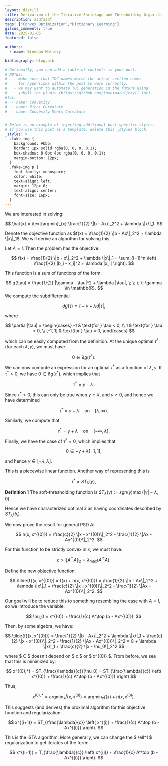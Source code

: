 ```yaml
---
layout: distill
title: Derivation of the Iterative Shrinkage and Thresholding Algorithm (ISTA)
description: asdfasdf
tags: ["Convex Optimization","Dictionary Learning"]
giscus_comments: true
date: 2025-01-05
featured: false

authors:
  - name: Brendan Mallery

bibliography: blog.bib

# Optionally, you can add a table of contents to your post.
# NOTES:
#   - make sure that TOC names match the actual section names
#     for hyperlinks within the post to work correctly.
#   - we may want to automate TOC generation in the future using
#     jekyll-toc plugin (https://github.com/toshimaru/jekyll-toc).
#toc:
#  - name: Convexity
#  - name: Ricci Curvature
#  - name: Convexity Meets Curvature


# Below is an example of injecting additional post-specific styles.
# If you use this post as a template, delete this _styles block.
_styles: >
  .fake-img {
    background: #bbb;
    border: 1px solid rgba(0, 0, 0, 0.1);
    box-shadow: 0 0px 4px rgba(0, 0, 0, 0.1);
    margin-bottom: 12px;
  }
  .fake-img p {
    font-family: monospace;
    color: white;
    text-align: left;
    margin: 12px 0;
    text-align: center;
    font-size: 16px;
  }
---
```


We are interested in solving:

$$
\hat{x} = \text{argmin}_{x} \frac{1}{2} \|b - Ax\|_2^2 + \lambda \|x\|_1.
$$

Denote the objective function as $f(x) = \frac{1}{2} \|b - Ax\|_2^2 + \lambda \|x\|_1$. We will derive an algorithm for solving this.

Let $A = I$. Then the problem has the objective:

$$
f(x) = \frac{1}{2} \|b - x\|_2^2 + \lambda \|x\|_1 = \sum_{i=1}^n \left( \frac{1}{2} |b_i - x_i|^2 + \lambda |x_i| \right).
$$

This function is a sum of functions of the form:

$$
g(\tau) = \frac{1}{2} |\gamma - \tau|^2 + \lambda |\tau|, \; \; \; \; \gamma \in \mathbb{R}.
$$
We compute the subdifferential

$$ 
\partial g(\tau) = \tau - \gamma + \lambda \partial|\tau|, 
$$

where

$$
\partial|\tau| = 
\begin{cases} 
-1 & \text{for } \tau < 0, \\
1 & \text{for } \tau > 0, \\
[-1, 1] & \text{for } \tau = 0,
\end{cases}
$$

which can be easily computed from the definition. At the unique optimal $\tau^*$ (for each $\lambda, \gamma$), we must have 

$$ 
0 \in \partial g(\tau^*). 
$$

We can now compute an expression for an optimal $\tau^*$ as a function of $\lambda, \gamma$. If $\tau^* > 0$, we have $0 \in \partial g(\tau^*)$, which implies that

$$ 
\tau^* = \gamma - \lambda.
$$

Since $\tau^*>0$, this can only be true when $\gamma \geq \lambda$, and $\gamma \geq 0$, and hence we have determined

$$ 
\tau^* = \gamma - \lambda \quad \text{on} \quad [\lambda, \infty).
$$

Similarly, we compute that

$$ 
\tau^* = \gamma + \lambda \quad \text{on} \quad (-\infty, \lambda].
$$

Finally, we have the case of $\tau^* = 0$, which implies that

$$ 
0 \in -\gamma + \lambda [-1, 1],
$$

and hence $\gamma \in [-\lambda, \lambda]$.

This is a piecewise linear function. Another way of representing this is

$$ 
\tau^* = ST_\lambda(\gamma),
$$


**Definition 1** The soft-thresholding function is $ST_\lambda(\gamma):=sgn(\gamma)\max(|\gamma|-\lambda,0).$

Hence we have characterized optimal $\hat{x}$ as having coordinates described by $ST_\lambda(b_i)$. 

We now prove the result for general PSD $A$: 

$$
h(x, x^{(0)}) = \frac{c}{2} \|x - x^{(0)}\|_2^2 - \frac{1}{2} \|Ax - Ax^{(0)}\|_2^2.
$$

For this function to be strictly convex in $x$, we must have:

$$
c > \|A^\top A\|_2 = \lambda_{\max}(A^\top A).
$$

Define the new objective function:

$$
\tilde{f}(x, x^{(0)}) = f(x) + h(x, x^{(0)}) = \frac{1}{2} \|b - Ax\|_2^2 + \lambda \|x\|_1 + \frac{c}{2} \|x - x^{(0)}\|_2^2 - \frac{1}{2} \|Ax - Ax^{(0)}\|_2^2.
$$

Our goal will be to reduce this to something resembling the case with $A=I$, so we introduce the variable:

$$
\nu_0 = x^{(0)} + \frac{1}{c} A^\top (b - Ax^{(0)}).
$$

Then, by some algebra, we have:

$$
\tilde{f}(x, x^{(0)}) = \frac{1}{2} \|b - Ax\|_2^2 + \lambda \|x\|_1 + \frac{c}{2} \|x - x^{(0)}\|_2^2 - \frac{1}{2} \|Ax - Ax^{(0)}\|_2^2 = C + \lambda \|x\|_1 + \frac{c}{2} \|x - \nu_0\|_2^2
$$

where $ C $ doesn't depend on $ x $ or $ x^{(0)} $. From before, we see that this is minimized by:

$$
x^{(0),*} = ST_{\frac{\lambda}{c}}(\nu_0) = ST_{\frac{\lambda}{c}} \left( x^{(0)} + \frac{1}{c} A^\top (b - Ax^{(0)}) \right)
$$

Thus,

$$
x^{(0),*} = \text{argmin}_x \tilde{f}(x, x^{(0)}) = \text{argmin}_x f(x) + h(x, x^{(0)}).
$$

This suggests (and derives) the proximal algorithm for this objective function and regularization:

$$
x^{(i+1)} = ST_{\frac{\lambda}{c}} \left( x^{(i)} + \frac{1}{c} A^\top (b - Ax^{(i)}) \right).
$$

This is the ISTA algorithm. More generally, we can change the $ \ell^1 $ regularization to get iterates of the form:

$$
x^{(i+1)} = T_{\frac{\lambda}{c}} \left( x^{(i)} + \frac{1}{c} A^\top (b - Ax^{(i)}) \right).
$$
